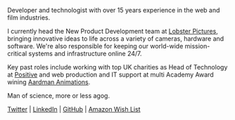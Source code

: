 Developer and technologist with over 15 years experience in the web and film industries.

I currently head the New Product Development team at [Lobster Pictures](http://www.lobsterpictures.tv/), bringing innovative ideas to life across a variety of cameras, hardware and software. We're also responsible for keeping our world-wide mission-critical systems and infrastructure online 24/7.

Key past roles include working with top UK charities as Head of Technology at [Positive](http://positivestudio.co.uk) and web production and IT support at multi Academy Award wining [Aardman Animations](http://www.aardman.com/).

Man of science, more or less agog.

[Twitter](http://twitter.com/mintsauce) | [LinkedIn](http://uk.linkedin.com/in/jonhadley/) | [GitHub](https://github.com/mint5auce) | [Amazon Wish List](http://www.amazon.co.uk/registry/wishlist/36N9RPCC0L6C3)
